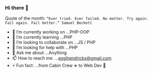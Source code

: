 ### Hi there :rainbow:

Quote of the month: ```“Ever tried. Ever failed. No matter. Try again. Fail again. Fail better.” Samuel Beckett ```


- 🔭 I’m currently working on ...PHP-OOP
- 🌱 I’m currently learning ...PHP
- 👯 I’m looking to collaborate on ...JS / PHP
- 🤔 I’m looking for help with ...PHP
- 💬 Ask me about ...Anything
- 📫 How to reach me: ...<ezgihendrickx@gmail.com>
- ⚡ Fun fact: ...from Cabin Crew :airplane: to Web Dev :rocket:

